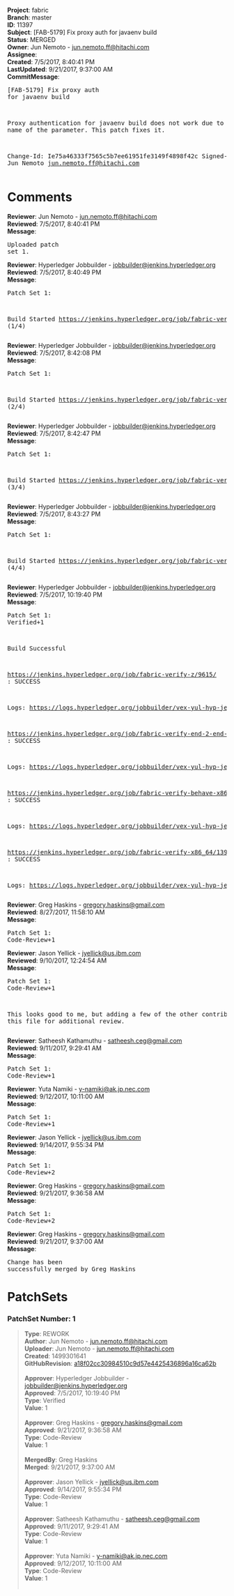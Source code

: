 <strong>Project</strong>: fabric<br><strong>Branch</strong>: master<br><strong>ID</strong>: 11397<br><strong>Subject</strong>: [FAB-5179] Fix proxy auth for javaenv build<br><strong>Status</strong>: MERGED<br><strong>Owner</strong>: Jun Nemoto - jun.nemoto.ff@hitachi.com<br><strong>Assignee</strong>:<br><strong>Created</strong>: 7/5/2017, 8:40:41 PM<br><strong>LastUpdated</strong>: 9/21/2017, 9:37:00 AM<br><strong>CommitMessage</strong>:<br><pre>[FAB-5179] Fix proxy auth for javaenv build

Proxy authentication for javaenv build does not work due to the wrong
name of the parameter. This patch fixes it.

Change-Id: Ie75a46333f7565c5b7ee61951fe3149f4898f42c
Signed-off-by: Jun Nemoto <jun.nemoto.ff@hitachi.com>
</pre><h1>Comments</h1><strong>Reviewer</strong>: Jun Nemoto - jun.nemoto.ff@hitachi.com<br><strong>Reviewed</strong>: 7/5/2017, 8:40:41 PM<br><strong>Message</strong>: <pre>Uploaded patch set 1.</pre><strong>Reviewer</strong>: Hyperledger Jobbuilder - jobbuilder@jenkins.hyperledger.org<br><strong>Reviewed</strong>: 7/5/2017, 8:40:49 PM<br><strong>Message</strong>: <pre>Patch Set 1:

Build Started https://jenkins.hyperledger.org/job/fabric-verify-z/9615/ (1/4)</pre><strong>Reviewer</strong>: Hyperledger Jobbuilder - jobbuilder@jenkins.hyperledger.org<br><strong>Reviewed</strong>: 7/5/2017, 8:42:08 PM<br><strong>Message</strong>: <pre>Patch Set 1:

Build Started https://jenkins.hyperledger.org/job/fabric-verify-end-2-end-x86_64/5466/ (2/4)</pre><strong>Reviewer</strong>: Hyperledger Jobbuilder - jobbuilder@jenkins.hyperledger.org<br><strong>Reviewed</strong>: 7/5/2017, 8:42:47 PM<br><strong>Message</strong>: <pre>Patch Set 1:

Build Started https://jenkins.hyperledger.org/job/fabric-verify-behave-x86_64/8014/ (3/4)</pre><strong>Reviewer</strong>: Hyperledger Jobbuilder - jobbuilder@jenkins.hyperledger.org<br><strong>Reviewed</strong>: 7/5/2017, 8:43:27 PM<br><strong>Message</strong>: <pre>Patch Set 1:

Build Started https://jenkins.hyperledger.org/job/fabric-verify-x86_64/13962/ (4/4)</pre><strong>Reviewer</strong>: Hyperledger Jobbuilder - jobbuilder@jenkins.hyperledger.org<br><strong>Reviewed</strong>: 7/5/2017, 10:19:40 PM<br><strong>Message</strong>: <pre>Patch Set 1: Verified+1

Build Successful 

https://jenkins.hyperledger.org/job/fabric-verify-z/9615/ : SUCCESS

Logs: https://logs.hyperledger.org/jobbuilder/vex-yul-hyp-jenkins-1/fabric-verify-z/9615

https://jenkins.hyperledger.org/job/fabric-verify-end-2-end-x86_64/5466/ : SUCCESS

Logs: https://logs.hyperledger.org/jobbuilder/vex-yul-hyp-jenkins-1/fabric-verify-end-2-end-x86_64/5466

https://jenkins.hyperledger.org/job/fabric-verify-behave-x86_64/8014/ : SUCCESS

Logs: https://logs.hyperledger.org/jobbuilder/vex-yul-hyp-jenkins-1/fabric-verify-behave-x86_64/8014

https://jenkins.hyperledger.org/job/fabric-verify-x86_64/13962/ : SUCCESS

Logs: https://logs.hyperledger.org/jobbuilder/vex-yul-hyp-jenkins-1/fabric-verify-x86_64/13962</pre><strong>Reviewer</strong>: Greg Haskins - gregory.haskins@gmail.com<br><strong>Reviewed</strong>: 8/27/2017, 11:58:10 AM<br><strong>Message</strong>: <pre>Patch Set 1: Code-Review+1</pre><strong>Reviewer</strong>: Jason Yellick - jyellick@us.ibm.com<br><strong>Reviewed</strong>: 9/10/2017, 12:24:54 AM<br><strong>Message</strong>: <pre>Patch Set 1: Code-Review+1

This looks good to me, but adding a few of the other contributors to this file for additional review.</pre><strong>Reviewer</strong>: Satheesh Kathamuthu - satheesh.ceg@gmail.com<br><strong>Reviewed</strong>: 9/11/2017, 9:29:41 AM<br><strong>Message</strong>: <pre>Patch Set 1: Code-Review+1</pre><strong>Reviewer</strong>: Yuta Namiki - y-namiki@ak.jp.nec.com<br><strong>Reviewed</strong>: 9/12/2017, 10:11:00 AM<br><strong>Message</strong>: <pre>Patch Set 1: Code-Review+1</pre><strong>Reviewer</strong>: Jason Yellick - jyellick@us.ibm.com<br><strong>Reviewed</strong>: 9/14/2017, 9:55:34 PM<br><strong>Message</strong>: <pre>Patch Set 1: Code-Review+2</pre><strong>Reviewer</strong>: Greg Haskins - gregory.haskins@gmail.com<br><strong>Reviewed</strong>: 9/21/2017, 9:36:58 AM<br><strong>Message</strong>: <pre>Patch Set 1: Code-Review+2</pre><strong>Reviewer</strong>: Greg Haskins - gregory.haskins@gmail.com<br><strong>Reviewed</strong>: 9/21/2017, 9:37:00 AM<br><strong>Message</strong>: <pre>Change has been successfully merged by Greg Haskins</pre><h1>PatchSets</h1><h3>PatchSet Number: 1</h3><blockquote><strong>Type</strong>: REWORK<br><strong>Author</strong>: Jun Nemoto - jun.nemoto.ff@hitachi.com<br><strong>Uploader</strong>: Jun Nemoto - jun.nemoto.ff@hitachi.com<br><strong>Created</strong>: 1499301641<br><strong>GitHubRevision</strong>: [a18f02cc30984510c9d57e4425436896a16ca62b](https://github.com/hyperledger/fabric/commit/a18f02cc30984510c9d57e4425436896a16ca62b)<br><br><strong>Approver</strong>: Hyperledger Jobbuilder - jobbuilder@jenkins.hyperledger.org<br><strong>Approved</strong>: 7/5/2017, 10:19:40 PM<br><strong>Type</strong>: Verified<br><strong>Value</strong>: 1<br><br><strong>Approver</strong>: Greg Haskins - gregory.haskins@gmail.com<br><strong>Approved</strong>: 9/21/2017, 9:36:58 AM<br><strong>Type</strong>: Code-Review<br><strong>Value</strong>: 1<br><br><strong>MergedBy</strong>: Greg Haskins<br><strong>Merged</strong>: 9/21/2017, 9:37:00 AM<br><br><strong>Approver</strong>: Jason Yellick - jyellick@us.ibm.com<br><strong>Approved</strong>: 9/14/2017, 9:55:34 PM<br><strong>Type</strong>: Code-Review<br><strong>Value</strong>: 1<br><br><strong>Approver</strong>: Satheesh Kathamuthu - satheesh.ceg@gmail.com<br><strong>Approved</strong>: 9/11/2017, 9:29:41 AM<br><strong>Type</strong>: Code-Review<br><strong>Value</strong>: 1<br><br><strong>Approver</strong>: Yuta Namiki - y-namiki@ak.jp.nec.com<br><strong>Approved</strong>: 9/12/2017, 10:11:00 AM<br><strong>Type</strong>: Code-Review<br><strong>Value</strong>: 1<br><br></blockquote>